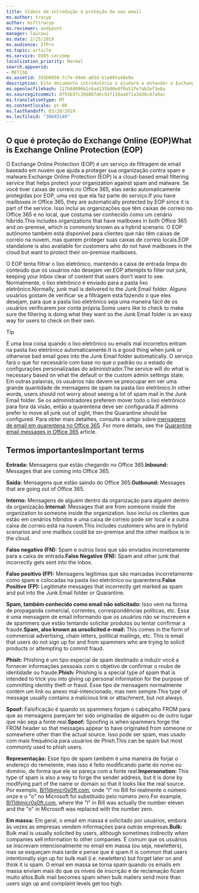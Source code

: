 ```yaml
---
title: Vídeos de introdução à proteção de seu email
ms.author: tracyp
author: msfttracyp
ms.reviewer: andypunt
manager: laurawi
ms.date: 2/25/2019
ms.audience: ITPro
ms.topic: article
ms.service: O365-seccomp
localization_priority: Normal
search.appverid:
- MET150
ms.assetid: 393b0050-7c7e-49e6-a03d-b1e09fe4de9e
description: Este documento introdutório o ajudará a entender o Exchange Online Protection (EOP) e uma terminologia importante. Isso se aplica aos clientes do Office 365 que estão protegendo caixas de correio hospedadas em nuvem do Exchange Online e clientes autônomos do EOP que estão protegendo caixas de correio locais, como o Exchange Server 2016.
ms.openlocfilehash: 117b8d096b2c6a4135b00e0f0a51fe7ab2ef3e8a
ms.sourcegitcommit: 0f93b37c39d807dec91f118aa671a3430c47a9ac
ms.translationtype: MT
ms.contentlocale: pt-BR
ms.lasthandoff: 03/20/2019
ms.locfileid: "30693140"
---
```

## <a name="what-is-exchange-online-protection-eop"></a><span data-ttu-id="07a9c-104">O que é proteção do Exchange Online (EOP)</span><span class="sxs-lookup"><span data-stu-id="07a9c-104">What is Exchange Online Protection (EOP)</span></span>

<span data-ttu-id="07a9c-105">O Exchange Online Protection (EOP) é um serviço de filtragem de email baseado em nuvem que ajuda a proteger sua organização contra spam e malware.</span><span class="sxs-lookup"><span data-stu-id="07a9c-105">Exchange Online Protection (EOP) is a cloud-based email filtering service that helps protect your organization against spam and malware.</span></span> <span data-ttu-id="07a9c-106">Se você tiver caixas de correio no Office 365, elas serão automaticamente protegidas por EOP, uma vez que ela faz parte do serviço.</span><span class="sxs-lookup"><span data-stu-id="07a9c-106">If you have mailboxes in Office 365, they are automatically protected by EOP since it is part of the service.</span></span> <span data-ttu-id="07a9c-107">Isso inclui as organizações que têm caixas de correio no Office 365 e no local, que costuma ser conhecido como um cenário híbrido.</span><span class="sxs-lookup"><span data-stu-id="07a9c-107">This includes organizations that have mailboxes in both Office 365 and on-premise, which is commonly known as a hybrid scenario.</span></span> <span data-ttu-id="07a9c-108">O EOP autônomo também está disponível para clientes que não têm caixas de correio na nuvem, mas querem proteger suas caixas de correio locais.</span><span class="sxs-lookup"><span data-stu-id="07a9c-108">EOP standalone is also available for customers who do not have mailboxes in the cloud but want to protect their on-premise mailboxes.</span></span> 

<span data-ttu-id="07a9c-109">O EOP tenta filtrar o lixo eletrônico, mantendo a caixa de entrada limpa do conteúdo que os usuários não desejam ver.</span><span class="sxs-lookup"><span data-stu-id="07a9c-109">EOP attempts to filter out junk, keeping your Inbox clear of content that users don't want to see.</span></span> <span data-ttu-id="07a9c-110">Normalmente, o lixo eletrônico é enviado para a pasta lixo eletrônico.</span><span class="sxs-lookup"><span data-stu-id="07a9c-110">Normally, junk mail is delivered to the Junk Email folder.</span></span> <span data-ttu-id="07a9c-111">Alguns usuários gostam de verificar se a filtragem está fazendo o que eles desejam, para que a pasta lixo eletrônico seja uma maneira fácil de os usuários verificarem por conta própria.</span><span class="sxs-lookup"><span data-stu-id="07a9c-111">Some users like to check to make sure the filtering is doing what they want so the Junk Email folder is an easy way for users to check on their own.</span></span>  

> [!TIP]
> <span data-ttu-id="07a9c-112">É uma boa coisa quando o lixo eletrônico ou emails mal incorretos entram na pasta lixo eletrônico automaticamente.</span><span class="sxs-lookup"><span data-stu-id="07a9c-112">It is a good thing when junk or otherwise bad email goes into the Junk Email folder automatically.</span></span> <span data-ttu-id="07a9c-113">O serviço fará o que for necessário com base no que o padrão ou o estado de configurações personalizadas do administrador.</span><span class="sxs-lookup"><span data-stu-id="07a9c-113">The service will do what is necessary based on what the default or the custom admin settings state.</span></span> <span data-ttu-id="07a9c-114">Em outras palavras, os usuários não devem se preocupar em ver uma grande quantidade de mensagens de spam na pasta lixo eletrônico.</span><span class="sxs-lookup"><span data-stu-id="07a9c-114">In other words, users should not worry about seeing a lot of spam mail in the Junk Email folder.</span></span> <span data-ttu-id="07a9c-115">Se os administradores preferem mover todo o lixo eletrônico para fora da visão, então a quarentena deve ser configurada.</span><span class="sxs-lookup"><span data-stu-id="07a9c-115">If admins prefer to move all junk out of sight, then the Quarantine should be configured.</span></span> <span data-ttu-id="07a9c-116">Para obter mais detalhes, consulte o artigo sobre [mensagens de email em quarentena no Office 365](quarantine-email-messages.md) .</span><span class="sxs-lookup"><span data-stu-id="07a9c-116">For more details, see the [Quarantine email messages in Office 365](quarantine-email-messages.md) article.</span></span>

## <a name="important-terms"></a><span data-ttu-id="07a9c-117">Termos importantes</span><span class="sxs-lookup"><span data-stu-id="07a9c-117">Important terms</span></span>

<span data-ttu-id="07a9c-118">**Entrada:** Mensagens que estão chegando no Office 365.</span><span class="sxs-lookup"><span data-stu-id="07a9c-118">**Inbound:** Messages that are coming into Office 365.</span></span>

<span data-ttu-id="07a9c-119">**Saída:** Mensagens que estão saindo do Office 365.</span><span class="sxs-lookup"><span data-stu-id="07a9c-119">**Outbound:** Messages that are going out of Office 365.</span></span>

<span data-ttu-id="07a9c-120">**Interno:** Mensagens de alguém dentro da organização para alguém dentro da organização.</span><span class="sxs-lookup"><span data-stu-id="07a9c-120">**Internal:** Messages that are from someone inside the organization to someone inside the organization.</span></span> <span data-ttu-id="07a9c-121">Isso inclui os clientes que estão em cenários híbridos e uma caixa de correio pode ser local e a outra caixa de correio está na nuvem.</span><span class="sxs-lookup"><span data-stu-id="07a9c-121">This includes customers who are in hybrid scenarios and one mailbox could be on-premise and the other mailbox is in the cloud.</span></span>

<span data-ttu-id="07a9c-122">**Falso negativo (FN):** Spam e outros lixos que são enviados incorretamente para a caixa de entrada.</span><span class="sxs-lookup"><span data-stu-id="07a9c-122">**False Negative (FN):** Spam and other junk that incorrectly gets sent into the inbox.</span></span>

<span data-ttu-id="07a9c-123">**Falso positivo (FP):** Mensagens legítimas que são marcadas incorretamente como spam e colocadas na pasta lixo eletrônico ou quarentena.</span><span class="sxs-lookup"><span data-stu-id="07a9c-123">**False Positive (FP):** Legitimate messages that incorrectly get marked as spam and put into the Junk Email folder or Quarantine.</span></span>

<span data-ttu-id="07a9c-124">**Spam, também conhecido como email não solicitado:** Isso vem na forma de propaganda comercial, correntes, correspondências políticas, etc. Essa é uma mensagem de email informando que os usuários não se inscrevem e de spammers que estão tentando solicitar produtos ou tentar confirmar a fraude.</span><span class="sxs-lookup"><span data-stu-id="07a9c-124">**Spam, also known as unsolicited e-mail:** This comes in the form of commercial advertising, chain letters, political mailings, etc. This is email that users do not sign up for and from spammers who are trying to solicit products or attempting to commit fraud.</span></span>

<span data-ttu-id="07a9c-125">**Phish:** Phishing é um tipo especial de spam destinado a induzir você a fornecer informações pessoais com o objetivo de confirmar o roubo de identidade ou fraude.</span><span class="sxs-lookup"><span data-stu-id="07a9c-125">**Phish:** Phishing is a special type of spam that is intended to trick you into giving up personal information for the purpose of committing identity theft or fraud.</span></span> <span data-ttu-id="07a9c-126">Esse tipo de mensagem normalmente contém um link ou anexo mal-intencionado, mas nem sempre.</span><span class="sxs-lookup"><span data-stu-id="07a9c-126">This type of message usually contains a malicious link or attachment, but not always.</span></span>

<span data-ttu-id="07a9c-127">**Spoof:** Falsificação é quando os spammers forjam o cabeçalho FROM para que as mensagens pareçam ter sido originadas de alguém ou de outro lugar que não seja a fonte real.</span><span class="sxs-lookup"><span data-stu-id="07a9c-127">**Spoof:** Spoofing is when spammers forge the FROM header so that messages appear to have originated from someone or somewhere other than the actual source.</span></span> <span data-ttu-id="07a9c-128">Isso pode ser spam, mas usado com mais frequência para usuários de Phish.</span><span class="sxs-lookup"><span data-stu-id="07a9c-128">This can be spam but most commonly used to phish users.</span></span>

<span data-ttu-id="07a9c-129">**Representação:** Esse tipo de spam também é uma maneira de forjar o endereço do remetente, mas isso é feito modificando parte do nome ou domínio, de forma que ele se pareça com a fonte real.</span><span class="sxs-lookup"><span data-stu-id="07a9c-129">**Impersonation:** This type of spam is also a way to forge the sender address, but it is done by modifying part of the name or domain so that it looks like the real source.</span></span> <span data-ttu-id="07a9c-130">Por exemplo, Bi11@micr0s0ft.com, onde "l" no Bill foi realmente o número onze e o "o" no Microsoft foi substituído pelo número zero.</span><span class="sxs-lookup"><span data-stu-id="07a9c-130">For example, Bi11@micr0s0ft.com, where the "l" in Bill was actually the number eleven and the "o" in Microsoft was replaced with the number zero.</span></span>

<span data-ttu-id="07a9c-131">**Em massa:** Em geral, o email em massa é solicitado por usuários, embora às vezes as empresas vendem informações para outras empresas.</span><span class="sxs-lookup"><span data-stu-id="07a9c-131">**Bulk:** Bulk mail is usually solicited by users, although sometimes indirectly when companies sell information to other companies.</span></span> <span data-ttu-id="07a9c-132">É comum que os usuários se inscrevam intencionalmente no email em massa (ou seja, newletters), mas se esqueçam mais tarde e pense que é spam.</span><span class="sxs-lookup"><span data-stu-id="07a9c-132">It is common that users intentionally sign up for bulk mail (i.e. newletters) but forget later on and think it is spam.</span></span> <span data-ttu-id="07a9c-133">O email em massa se torna spam quando os emails em massa enviam mais do que os níveis de inscrição e de reclamação ficam muito altos.</span><span class="sxs-lookup"><span data-stu-id="07a9c-133">Bulk mail becomes spam when bulk mailers send more than users sign up and complaint levels get too high.</span></span>
